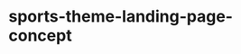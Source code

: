 # sports-theme-landing-page-concept

<!-- create an info/about page/section -->
<!-- create a sign up form -->
<!-- create a shop page -->

<!-- create a shopping cart page -->

<!-- add sport images to project folder -->

<!-- will add desgin for website -->

<!-- will add more content to the page -->

<!-- finished adding images for project -->